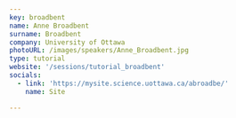 ```yaml
---
key: broadbent
name: Anne Broadbent
surname: Broadbent
company: University of Ottawa
photoURL: /images/speakers/Anne_Broadbent.jpg
type: tutorial
website: '/sessions/tutorial_broadbent'
socials:
  - link: 'https://mysite.science.uottawa.ca/abroadbe/'
    name: Site

---
```

